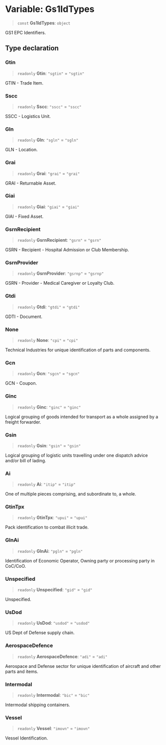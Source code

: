 # Variable: Gs1IdTypes

> `const` **Gs1IdTypes**: `object`

GS1 EPC Identifiers.

## Type declaration

### Gtin

> `readonly` **Gtin**: `"sgtin"` = `"sgtin"`

GTIN - Trade Item.

### Sscc

> `readonly` **Sscc**: `"sscc"` = `"sscc"`

SSCC - Logistics Unit.

### Gln

> `readonly` **Gln**: `"sgln"` = `"sgln"`

GLN - Location.

### Grai

> `readonly` **Grai**: `"grai"` = `"grai"`

GRAI - Returnable Asset.

### Giai

> `readonly` **Giai**: `"giai"` = `"giai"`

GIAI - Fixed Asset.

### GsrnRecipient

> `readonly` **GsrnRecipient**: `"gsrn"` = `"gsrn"`

GSRN - Recipient - Hospital Admission or Club Membership.

### GsrnProvider

> `readonly` **GsrnProvider**: `"gsrnp"` = `"gsrnp"`

GSRN - Provider - Medical Caregiver or Loyalty Club.

### Gtdi

> `readonly` **Gtdi**: `"gtdi"` = `"gtdi"`

GDTI - Document.

### None

> `readonly` **None**: `"cpi"` = `"cpi"`

Technical Industries for unique identification of parts and components.

### Gcn

> `readonly` **Gcn**: `"sgcn"` = `"sgcn"`

GCN - Coupon.

### Ginc

> `readonly` **Ginc**: `"ginc"` = `"ginc"`

Logical grouping of goods intended for transport as a whole assigned by a freight forwarder.

### Gsin

> `readonly` **Gsin**: `"gsin"` = `"gsin"`

Logical grouping of logistic units travelling under one dispatch advice and/or bill of lading.

### Ai

> `readonly` **Ai**: `"itip"` = `"itip"`

One of multiple pieces comprising, and subordinate to, a whole.

### GtinTpx

> `readonly` **GtinTpx**: `"upui"` = `"upui"`

Pack identification to combat illicit trade.

### GlnAi

> `readonly` **GlnAi**: `"pgln"` = `"pgln"`

Identification of Economic Operator, Owning party or processing party in CoC/CoO.

### Unspecified

> `readonly` **Unspecified**: `"gid"` = `"gid"`

Unspecified.

### UsDod

> `readonly` **UsDod**: `"usdod"` = `"usdod"`

US Dept of Defense supply chain.

### AerospaceDefence

> `readonly` **AerospaceDefence**: `"adi"` = `"adi"`

Aerospace and Defense sector for unique identification of aircraft and other parts and items.

### Intermodal

> `readonly` **Intermodal**: `"bic"` = `"bic"`

Intermodal shipping containers.

### Vessel

> `readonly` **Vessel**: `"imovn"` = `"imovn"`

Vessel Identification.
